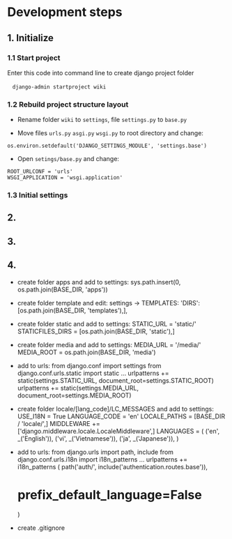 # Development steps

## 1. Initialize

### 1.1 Start project

Enter this code into command line to create django project folder

&nbsp;&nbsp; `django-admin startproject wiki`

### 1.2 Rebuild project structure layout

- Rename folder `wiki` to `settings`, file `settings.py` to `base.py`

- Move files `urls.py` `asgi.py` `wsgi.py` to root directory and change:
```
os.environ.setdefault('DJANGO_SETTINGS_MODULE', 'settings.base')
```

- Open `setings/base.py` and change:
```
ROOT_URLCONF = 'urls'
WSGI_APPLICATION = 'wsgi.application'
```

### 1.3 Initial settings

## 2.

## 3.

## 4.

- create folder apps and add to settings: sys.path.insert(0, os.path.join(BASE_DIR, 'apps'))
- create folder template and edit: settings -> TEMPLATES: 'DIRS': [os.path.join(BASE_DIR, 'templates'),],
- create folder static and add to settings:     STATIC_URL = 'static/'
  STATICFILES_DIRS = [os.path.join(BASE_DIR, 'static'),]
- create folder media and add to settings:  MEDIA_URL = '/media/'
  MEDIA_ROOT = os.path.join(BASE_DIR, 'media')
- add to urls:  from django.conf import settings
  from django.conf.urls.static import static
  ...
  urlpatterns += static(settings.STATIC_URL, document_root=settings.STATIC_ROOT)
  urlpatterns += static(settings.MEDIA_URL, document_root=settings.MEDIA_ROOT)
- create folder locale/[lang_code]/LC_MESSAGES and add to settings:     USE_I18N = True
  LANGUAGE_CODE = 'en'
  LOCALE_PATHS = [BASE_DIR / 'locale/',]
  MIDDLEWARE += ['django.middleware.locale.LocaleMiddleware',]
  LANGUAGES = (
  ('en', _('English')),
  ('vi', _('Vietnamese')),
  ('ja', _('Japanese')),
  )
- add to urls:  from django.urls import path, include
  from django.conf.urls.i18n import i18n_patterns
  ...
  urlpatterns += i18n_patterns (
  path('auth/', include('authentication.routes.base')),
  
  # prefix_default_language=False
  
  )
- create .gitignore

